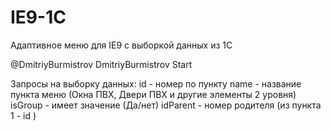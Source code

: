 # IE9-1C
Адаптивное меню для IE9 с выборкой данных из 1С

@DmitriyBurmistrov
DmitriyBurmistrov Start

Запросы на выборку данных:
id - номер по пункту
name - название пункта меню (Окна ПВХ, Двери ПВХ и другие элементы 2 уровня)
isGroup - имеет значение (Да/нет) 
idParent - номер родителя (из пункта 1 - id )


